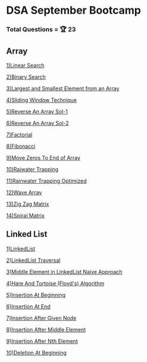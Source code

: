 # DSA September Bootcamp

### Total Questions = 🏆 23

## Array
<a href="https://github.com/surajshende247/dsa-september/blob/master/1)%20Array/1)LinearSearch.cpp">1)Linear Search</a>

<a href="https://github.com/surajshende247/dsa-september/blob/master/1)%20Array/2)BinarySearch.cpp">2)Binary Search</a>

<a href="https://github.com/surajshende247/dsa-september/blob/master/1)%20Array/3)LargestandSmallest.cpp">3)Largest and Smallest Element from an Array</a>

<a href="https://github.com/surajshende247/dsa-september/blob/master/1)%20Array/4)SlidingWindowTechnique.cpp">4)Sliding Window Technique</a>

<a href="https://github.com/surajshende247/dsa-september/blob/master/1)%20Array/5)ReverseAnArraySol-1.cpp">5)Reverse An Array Sol-1</a>

<a href="https://github.com/surajshende247/dsa-september/blob/master/1)%20Array/6)ReverseAnArraySol-2.cpp">6)Reverse An Array Sol-2</a>

<a href="https://github.com/surajshende247/dsa-september/blob/master/1)%20Array/7)Factorial.cpp">7)Factorial</a>

<a href="https://github.com/surajshende247/dsa-september/blob/master/1)%20Array/8)Fibonacci.cpp">8)Fibonacci</a>

<a href="https://github.com/surajshende247/dsa-september/blob/master/1)%20Array/9)MoveZerosToEnd.cpp">9)Move Zeros To End of Array</a>

<a href="https://github.com/surajshende247/dsa-september/blob/master/1)%20Array/10)RaiwaterTrapping.cpp">10)Raiwater Trapping</a>

<a href="https://github.com/surajshende247/dsa-september/blob/master/1)%20Array/11)RainwaterTrappingOptimized.cpp">11)Rainwater Trapping Optimized</a>

<a href="https://github.com/surajshende247/dsa-september/blob/master/1)%20Array/12)WaveArray.cpp">12)Wave Array</a>

<a href="https://github.com/surajshende247/dsa-september/blob/master/1)%20Array/13)ZigZagMatrix.cpp">13)Zig Zag Matrix</a>

<a href="https://github.com/surajshende247/dsa-september/blob/master/1)%20Array/14)SpiralMatrix.cpp">14)Spiral Matrix</a>



## Linked List

<a href="https://github.com/surajshende247/dsa-september/blob/master/2)%20LinkedList/1)LinkedList.cpp">1)LinkedList</a>

<a href="https://github.com/surajshende247/dsa-september/blob/master/2)%20LinkedList/2)LinkedListTraversal.cpp">2)LinkedList Traversal</a>

<a href="https://github.com/surajshende247/dsa-september/blob/master/2)%20LinkedList/3)MiddleElementNaive.cpp">3)Middle Element in LinkedList Naive Approach</a>

<a href="https://github.com/surajshende247/dsa-september/blob/master/2)%20LinkedList/4)HareandTortoise.cpp">4)Hare And Tortoise (Floyd's) Algorithm</a>

<a href="https://github.com/surajshende247/dsa-september/blob/master/2)%20LinkedList/5)InsertionAtBeginning.cpp">5)Insertion At Beginning</a>

<a href="https://github.com/surajshende247/dsa-september/blob/master/2)%20LinkedList/6)InsertionAtEnd.cpp">6)Insertion At End</a>

<a href="https://github.com/surajshende247/dsa-september/blob/master/2)%20LinkedList/7)InsertionAfterGivenNode.cpp">7)Insertion After Given Node</a>

<a href="https://github.com/surajshende247/dsa-september/blob/master/2)%20LinkedList/8)InsertionAfterMiddleElement.cpp">8)Insertion After Middle Element</a>

<a href="https://github.com/surajshende247/dsa-september/blob/master/2)%20LinkedList/9)InsertionAfterNthElement.cpp">9)Insertion After Nth Element</a>

<a href="https://github.com/surajshende247/dsa-september/blob/master/2)%20LinkedList/10)DeletionAtBeginning.cpp">10)Deletion At Beginning</a>



<a href="#"></a>
